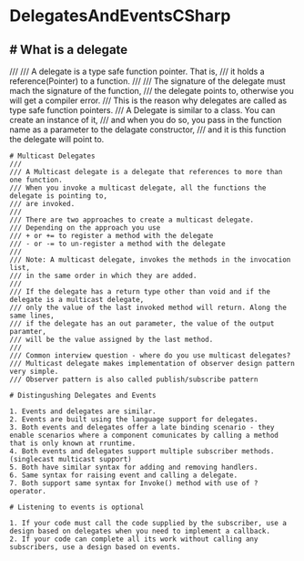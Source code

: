 <h1> DelegatesAndEventsCSharp </h1>

  <h2>  # What is a delegate </h2>
    /// 
    /// A delegate is a type safe function pointer. That is,
    /// it holds a reference(Pointer) to a function.
    /// 
    /// The signature of the delegate must mach the signature of the function,
    /// the delegate points to, otherwise you will get a compiler error.
    /// This is the reason why delegates are called as type safe function pointers.
    /// A Delegate is similar to a class. You can create an instance of it,
    /// and when you do so, you pass in the function name as a parameter to the delagate constructor,
    /// and it is this function the delegate will point to.

    # Multicast Delegates
    /// 
    /// A Multicast delegate is a delegate that references to more than one function.
    /// When you invoke a multicast delegate, all the functions the delegate is pointing to,
    /// are invoked.
    /// 
    /// There are two approaches to create a multicast delegate.
    /// Depending on the approach you use
    /// + or += to register a method with the delegate
    /// - or -= to un-register a method with the delegate
    /// 
    /// Note: A multicast delegate, invokes the methods in the invocation list,
    /// in the same order in which they are added.
    /// 
    /// If the delegate has a return type other than void and if the delegate is a multicast delegate,
    /// only the value of the last invoked method will return. Along the same lines,
    /// if the delegate has an out parameter, the value of the output paramter,
    /// will be the value assigned by the last method.
    /// 
    /// Common interview question - where do you use multicast delegates?
    /// Multicast delegate makes implementation of observer design pattern very simple.
    /// Observer pattern is also called publish/subscribe pattern

    # Distingushing Delegates and Events
    
    1. Events and delegates are similar.
    2. Events are built using the language support for delegates.
    3. Both events and delegates offer a late binding scenario - they enable scenarios where a component comunicates by calling a method that is only known at rruntime.
    4. Both events and delegates support multiple subscriber methods.(singlecast multicast support)
    5. Both have similar syntax for adding and removing handlers.
    6. Same syntax for raising event and calling a delegate.
    7. Both support same syntax for Invoke() method with use of ? operator.

    # Listening to events is optional

    1. If your code must call the code supplied by the subscriber, use a design based on delegates when you need to implement a callback.
    2. If your code can complete all its work without calling any subscribers, use a design based on events.
    

